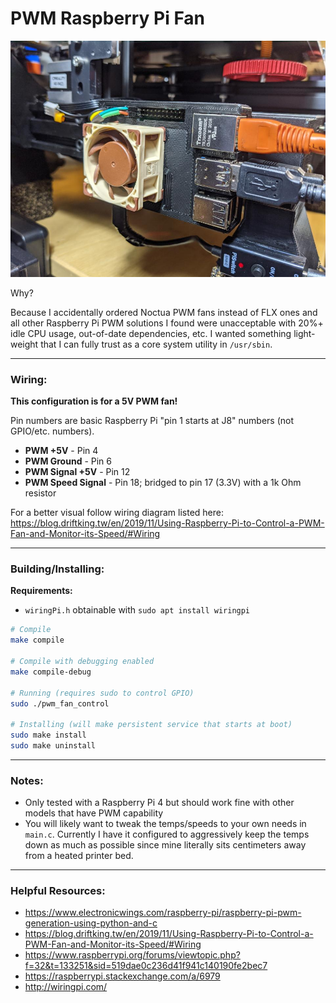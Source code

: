 # PWM Raspberry Pi Fan

![Example Raspberry Pi with PWM Fan Installed](docs/example_img.jpg)

Why?

Because I accidentally ordered Noctua PWM fans instead of FLX ones and all other Raspberry Pi PWM solutions I found were unacceptable with 20%+ idle CPU usage, out-of-date dependencies, etc. I wanted something light-weight that I can fully trust as a core system utility in `/usr/sbin`.

---

### Wiring:

**This configuration is for a 5V PWM fan!**

Pin numbers are basic Raspberry Pi "pin 1 starts at J8" numbers (not GPIO/etc. numbers).

* **PWM +5V** - Pin 4
* **PWM Ground** - Pin 6
* **PWM Signal +5V** - Pin 12
* **PWM Speed Signal** - Pin 18; bridged to pin 17 (3.3V) with a 1k Ohm resistor

For a better visual follow wiring diagram listed here: https://blog.driftking.tw/en/2019/11/Using-Raspberry-Pi-to-Control-a-PWM-Fan-and-Monitor-its-Speed/#Wiring

---

### Building/Installing:

**Requirements:**
* `wiringPi.h` obtainable with `sudo apt install wiringpi`

```bash
# Compile
make compile

# Compile with debugging enabled
make compile-debug

# Running (requires sudo to control GPIO)
sudo ./pwm_fan_control

# Installing (will make persistent service that starts at boot)
sudo make install
sudo make uninstall
```

---

### Notes:

* Only tested with a Raspberry Pi 4 but should work fine with other models that have PWM capability
* You will likely want to tweak the temps/speeds to your own needs in `main.c`. Currently I have it configured to aggressively keep the temps down as much as possible since mine literally sits centimeters away from a heated printer bed.

---

### Helpful Resources:

* https://www.electronicwings.com/raspberry-pi/raspberry-pi-pwm-generation-using-python-and-c
* https://blog.driftking.tw/en/2019/11/Using-Raspberry-Pi-to-Control-a-PWM-Fan-and-Monitor-its-Speed/#Wiring
* https://www.raspberrypi.org/forums/viewtopic.php?f=32&t=133251&sid=519dae0c236d41f941c140190fe2bec7
* https://raspberrypi.stackexchange.com/a/6979
* http://wiringpi.com/
